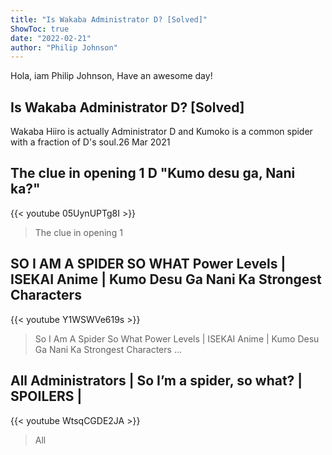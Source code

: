 ```yaml
---
title: "Is Wakaba Administrator D? [Solved]"
ShowToc: true 
date: "2022-02-21"
author: "Philip Johnson" 
---
```


Hola, iam Philip Johnson, Have an awesome day!
## Is Wakaba Administrator D? [Solved]
Wakaba Hiiro is actually Administrator D and Kumoko is a common spider with a fraction of D's soul.26 Mar 2021

## The clue in opening 1 D "Kumo desu ga, Nani ka?"
{{< youtube 05UynUPTg8I >}}
>The clue in opening 1 

## SO I AM A SPIDER SO WHAT Power Levels | ISEKAI Anime | Kumo Desu Ga Nani Ka Strongest Characters
{{< youtube Y1WSWVe619s >}}
>So I Am A Spider So What Power Levels | ISEKAI Anime | Kumo Desu Ga Nani Ka Strongest Characters ...

## All Administrators | So I’m a spider, so what? | SPOILERS |
{{< youtube WtsqCGDE2JA >}}
>All 

